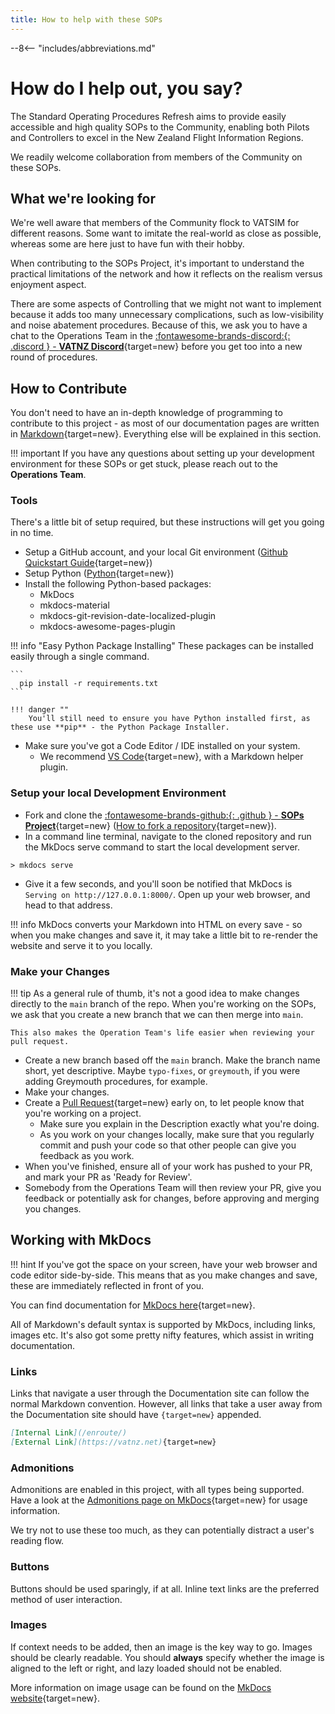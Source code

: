 ```yaml
---
title: How to help with these SOPs
---
```


--8<-- "includes/abbreviations.md"

# How do I help out, you say?

The Standard Operating Procedures Refresh aims to provide easily accessible and high quality SOPs to the Community, enabling both Pilots and Controllers to excel in the New Zealand Flight Information Regions.

We readily welcome collaboration from members of the Community on these SOPs.

## What we're looking for

We're well aware that members of the Community flock to VATSIM for different reasons. Some want to imitate the real-world as close as possible, whereas some are here just to have fun with their hobby.

When contributing to the SOPs Project, it's important to understand the practical limitations of the network and how it reflects on the realism versus enjoyment aspect.

There are some aspects of Controlling that we might not want to implement because it adds too many unnecessary complications, such as low-visibility and noise abatement procedures. Because of this, we ask you to have a chat to the Operations Team in the [:fontawesome-brands-discord:{: .discord } - **VATNZ Discord**](https://www.vatnz.net/discord/){target=new} before you get too into a new round of procedures.




## How to Contribute

You don't need to have an in-depth knowledge of programming to contribute to this project - as most of our documentation pages are written in [Markdown](https://www.markdownguide.org/){target=new}. Everything else will be explained in this section.

!!! important
    If you have any questions about setting up your development environment for these SOPs or get stuck, please reach out to the **Operations Team**.

### Tools

There's a little bit of setup required, but these instructions will get you going in no time.


* Setup a GitHub account, and your local Git environment ([Github Quickstart Guide](https://docs.github.com/en/get-started/quickstart){target=new})
* Setup Python ([Python](https://www.python.org/downloads/){target=new})
* Install the following Python-based packages:
     * MkDocs
     * mkdocs-material
     * mkdocs-git-revision-date-localized-plugin
     * mkdocs-awesome-pages-plugin

!!! info "Easy Python Package Installing"
    These packages can be installed easily through a single command. 

    ```
      pip install -r requirements.txt
    ```

    !!! danger ""
        You'll still need to ensure you have Python installed first, as these use **pip** - the Python Package Installer.

* Make sure you've got a Code Editor / IDE installed on your system.
    * We recommend [VS Code](https://code.visualstudio.com/){target=new}, with a Markdown helper plugin.
  

### Setup your local Development Environment

- Fork and clone the [:fontawesome-brands-github:{: .github } -  **SOPs Project**](https://github.com/flybywiresim/docs){target=new} ([How to fork a repository](https://docs.github.com/en/get-started/quickstart/fork-a-repo){target=new}).
- In a command line terminal, navigate to the cloned repository and run the MkDocs serve command to start the local development server.

```
> mkdocs serve
```

- Give it a few seconds, and you'll soon be notified that MkDocs is `Serving on http://127.0.0.1:8000/`. Open up your web browser, and head to that address.

!!! info
    MkDocs converts your Markdown into HTML on every save - so when you make changes and save it, it may take a little bit to re-render the website and serve it to you locally.


### Make your Changes

!!! tip
    As a general rule of thumb, it's not a good idea to make changes directly to the `main` branch of the repo. When you're working on the SOPs, we ask that you create a new branch that we can then merge into `main`. 

    This also makes the Operation Team's life easier when reviewing your pull request.

- Create a new branch based off the `main` branch. Make the branch name short, yet descriptive. Maybe `typo-fixes`, or `greymouth`,  if you were adding Greymouth procedures, for example.
- Make your changes.
- Create a [Pull Request](https://docs.github.com/en/github/collaborating-with-pull-requests/proposing-changes-to-your-work-with-pull-requests/creating-a-pull-request-from-a-forkhttps://docs.github.com/en/github/collaborating-with-pull-requests/proposing-changes-to-your-work-with-pull-requests/creating-a-pull-request-from-a-fork){target=new} early on, to let people know that you're working on a project. 
    - Make sure you explain in the Description exactly what you're doing.
    - As you work on your changes locally, make sure that you regularly commit and push your code so that other people can give you feedback as you work. 
- When you've finished, ensure all of your work has pushed to your PR, and mark your PR as 'Ready for Review'.
- Somebody from the Operations Team will then review your PR, give you feedback or potentially ask for changes, before approving and merging you changes.


## Working with MkDocs

!!! hint
    If you've got the space on your screen, have your web browser and code editor side-by-side. This means that as you make changes and save, these are immediately reflected in front of you.

You can find documentation for [MkDocs here](https://squidfunk.github.io/mkdocs-material/reference/abbreviations/){target=new}. 

All of Markdown's default syntax is supported by MkDocs, including links, images etc. It's also got some pretty nifty features, which assist in writing documentation.

### Links

Links that navigate a user through the Documentation site can follow the normal Markdown convention. However, all links that take a user away from the Documentation site should have `{target=new}` appended.

``` markdown
[Internal Link](/enroute/)
[External Link](https://vatnz.net){target=new}
```

### Admonitions

Admonitions are enabled in this project, with all types being supported. Have a look at the [Admonitions page on MkDocs](https://squidfunk.github.io/mkdocs-material/reference/admonitions/){target=new} for usage information.

We try not to use these too much, as they can potentially distract a user's reading flow.

### Buttons

Buttons should be used sparingly, if at all. Inline text links are the preferred method of user interaction.

### Images

If context needs to be added, then an image is the key way to go. Images should be clearly readable. You should **always** specify whether the image is aligned to the left or right, and lazy loaded should not be enabled.

More information on image usage can be found on the [MkDocs website](https://squidfunk.github.io/mkdocs-material/reference/images/#image-alignment){target=new}.

